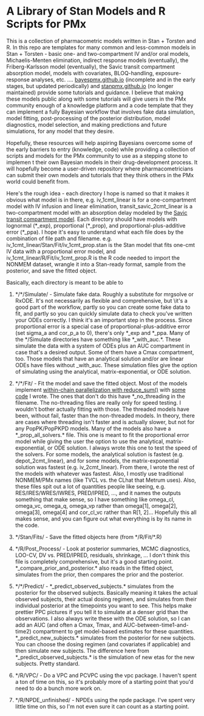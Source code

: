 # A Library of Stan Models and R Scripts for PMx

This is a collection of pharmacometric models written in Stan + Torsten and R.
In this repo are templates for many common and less-common models in
Stan + Torsten - basic one- and two-compartment IV and/or oral models,
Michaelis-Menten elimination, indirect response models (eventually), the
Friberg-Karlsson model (eventually), the Savic transit compartment absorption
model, models with covariates, BLOQ-handling, exposure-response analyses, etc. ….
[bayespmx.github.io](https://bayespmx.github.io) (incomplete and in the early stages,
but updated periodically) and [stanpmx.github.io](https://stanpmx.github.io) 
(no longer maintained) provide some tutorials and guidance. I
believe that making these models public along with some tutorials
will give users in the PMx community enough of a knowledge platform and
a code template that they can implement a fully Bayesian workflow that involves
fake data simulation, model fitting, post-processing of the posterior
distribution, model diagnostics, model selection, and making predictions and
future simulations, for any model that they desire.

Hopefully, these resources will help aspiring Bayesians overcome some of the
early barriers to entry (knowledge, code) while providing a collection of
scripts and models for the PMx community to use as a stepping stone to implemen
t their own Bayesian models in their drug-development process. It will hopefully
become a user-driven repository where pharmacometricians can submit their own
models and tutorials that they think others in the PMx world could benefit from.

Here's the rough idea - each directory I hope is named so that it makes it
obvious what model is in there, e.g. iv_1cmt_linear is for a one-compartment
model with IV infusion and linear elimination, transit_savic_2cmt_linear is a
two-compartment model with an absorption delay modeled by the
[Savic transit compartment model](https://pubmed.ncbi.nlm.nih.gov/17653836/).
Each directory should have models with lognormal (\*_exp), proportional
(\*_prop), and proportional-plus-additive error (\*_ppa). I hope it's easy to
understand  what each file does by the combination of file path and filename.
e.g. iv_1cmt_linear/Stan/Fit/iv_1cmt_prop.stan is the Stan model that fits
one-cmt IV data with a proportional error model, and
iv_1cmt_linear/R/Fit/iv_1cmt_prop.R is the R code needed to import the NONMEM
dataset, wrangle it into a Stan-ready format, sample from the posterior, and
save the fitted object.

Basically, each directory is meant to be able to

1) \*/\*/Simulate/ - Simulate fake data. Roughly a substitute for mrgsolve or
RxODE. It's not necessarily as flexible and comprehensive, but \it's a good part
of the workflow, partly so you can create some fake data to fit, and partly so
you can quickly simulate data to check you've written your ODEs correctly. I
think it's an important step in the process. Since proportional error is a
special case of proportional-plus-additive error (set sigma_a and cor_p_a to 0),
there's only \*_exp and \*_ppa. Many of the \*/Simulate directories have
something like \*_with_auc.\*. These simulate the data with a system of ODEs
plus an AUC compartment in case that's a desired output. Some of them have a
Cmax compartment, too. Those models that have an analytical solution and/or are
linear ODEs have files without _with_auc. These simulation files give the option
of simulating using the analytical, matrix-exponential, or ODE solution.

2) \*/\*/Fit/ - Fit the model and save the fitted object. Most of the models
implement
[within-chain parallelization with reduce_sum()](https://mc-stan.org/docs/stan-users-guide/reduce-sum.html)
with
[some code](https://bayespmx.github.io/tutorials/Threading-for-Within-Chain-Parallelization.html#example-one-compartment-iv)
I wrote. The ones that don't do this have \*_no_threading in the filename. The
no-threading files are really only for speed testing. I wouldn't bother actually
fitting with those. The threaded models have been, without fail, faster than the
non-threaded models. In theory, there are cases where threading isn't faster and
is actually slower, but not for any PopPK/PopPKPD models. Many of the models
also have a \*_prop_all_solvers.\* file. This one is meant to fit the
proportional error model while giving the user the option to use the analytical,
matrix-exponential, or ODE solution. I always wrote this one to test the speed
of the solvers. For some models, the analytical solution is fastest
(e.g. depot_2cmt_linear), and for some models, the matrix-exponential solution
was fastest (e.g. iv_2cmt_linear). From there, I wrote the rest of the models
with whatever was fastest. Also, I mostly use traditional NONMEM/PMx names (like
TVCL vs. the CLhat that Metrum uses). Also, these files spit out a lot of
quantities people like seeing, e.g. RES/IRES/WRES/IWRES, PRED/IPRED, ..., and it
names the outputs something that make sense, so I have something like omega_cl,
omega_vc, omega_q, omega_vp rather than omega[1], omega[2], omega[3], omega[4]
and cor_cl_vc rather than R[1, 2]... Hopefully this all makes sense, and you can
figure out what everything is by its name in the code.

3) \*/Stan/Fits/ - Save the fitted objects here (from \*/R/Fit/\*.R)

4) \*/R/Post_Process/ - Look at posterior summaries, MCMC diagnostics, LOO-CV,
DV vs. PRED/IPRED, residuals, shrinkage, ... I don't think this file is
completely comprehensive, but it's a good starting point.
\*_compare_prior_and_posterior.\*  also reads in the fitted object, simulates
from the prior, then compares the prior and the posterior.

5) \*/\*/Predict/ - \*_predict_observed_subjects.\* simulates from the posterior
for the observed subjects. Basically meaning it takes the actual observed
subjects, their actual dosing regimen, and simulates from their individual
posterior at the timepoints you want to see. This helps make prettier PPC
pictures if you tell it to simulate at a denser grid than the observations. I
also always write these with the ODE solution, so I can add an AUC (and often a
Cmax, Tmax, and AUC-between-time1-and-time2) compartment to get model-based
estimates for these quantities. \*_predict_new_subjects.\* simulates from the
posterior for new subjects. You can choose the dosing regimen (and covariates if
applicable) and then simulate new subjects. The difference here from
\*_predict_observed_subjects.\* is the simulation of new etas for the new
subjects. Pretty standard.

6) \*/R/VPC/ - Do a VPC and PCVPC using the vpc package. I haven't spent a ton
of time on this, so it's probably more of a starting point that you'd need to do
a bunch more work on.

7) \*/R/NPDE_unfinished/ - NPDEs using the npde package. I've spent very little
time on this, so I'm not even sure it can count as a starting point. 
